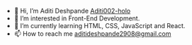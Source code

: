 - 👋 Hi, I’m Aditi Deshpande [Aditi002-holo](https://github.com/Aditi002-holo?tab=repositories)
- 👣 I’m interested in Front-End Development.
- 🌱 I’m currently learning HTML, CSS, JavaScript and React.
- 📫 How to reach me aditideshpande2908@gmail.com




<!---
Aditi002-holo/Aditi002-holo is a ✨ special ✨ repository because its `README.md` (this file) appears on your GitHub profile.
You can click the Preview link to take a look at your changes.
--->
